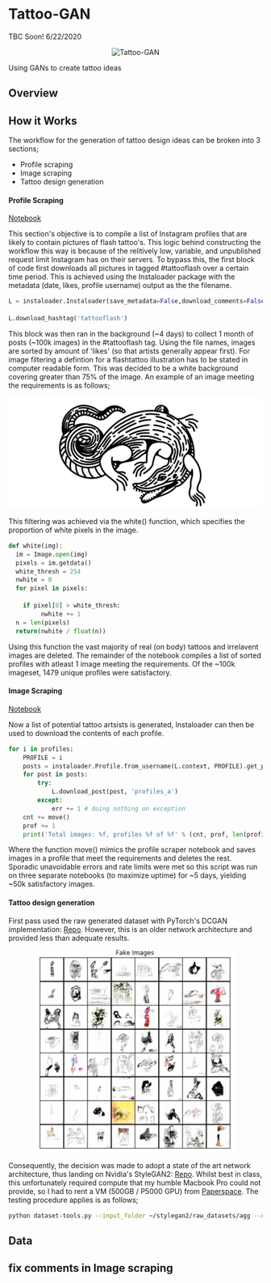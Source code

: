 # Tattoo-GAN

TBC Soon! 6/22/2020

<p align="center">
  <img src="https://github.com/silkdom/Tattoo-GAN/blob/master/img/Tattoo-GAN.gif?raw=true" alt="Tattoo-GAN"/>
</p>

Using GANs to create tattoo ideas

## Overview

## How it Works

The workflow for the generation of tattoo design ideas can be broken into 3 sections;

- Profile scraping
- Image scraping
- Tattoo design generation

#### Profile Scraping
[Notebook](https://github.com/silkdom/Tattoo-GAN/blob/master/Profile_Scraper.ipynb)

This section's objective is to compile a list of Instagram profiles that are likely to contain pictures of flash tattoo's. This logic behind constructing the workflow this way is because of the relitively low, variable, and unpublished request limit Instagram has on their servers. To bypass this, the first block of code first downloads all pictures in tagged #tattooflash over a certain time period. This is achieved using the Instaloader package with the metadata (date, likes, profile username) output as the the filename. 

```python
L = instaloader.Instaloader(save_metadata=False,download_comments=False,download_geotags=False,download_videos=False, filename_pattern="{date_utc}_UTC_likes_{likes}_profile_{profile}", post_metadata_txt_pattern="")

L.download_hashtag('tattooflash')
```

This block was then ran in the background (~4 days) to collect 1 month of posts (~100k images) in the #tattooflash tag. Using the file names, images are sorted by amount of 'likes' (so that artists generally appear first). For image filtering a defintion for a flashtattoo illustration has to be stated in computer readable form. This was decided to be a white background covering greater than 75% of the image. An example of an image meeting the requirements is as follows;

<p align="center">
  <img src="https://github.com/silkdom/Tattoo-GAN/blob/master/img/croc3.png?raw=true" alt="croc"/>
</p>

This filtering was achieved via the white() function, which specifies the proportion of white pixels in the image. 

```python
def white(img):
  im = Image.open(img)
  pixels = im.getdata()          
  white_thresh = 254
  nwhite = 0
  for pixel in pixels:
  
    if pixel[0] > white_thresh:
         nwhite += 1
  n = len(pixels)
  return(nwhite / float(n))
```

Using this function the vast majority of real (on body) tattoos and irrelavent images are deleted. The remainder of the notebook compiles a list of sorted profiles with atleast 1 image meeting the requirements. Of the ~100k imageset, 1479 unique profiles were satisfactory. 

#### Image Scraping
[Notebook](https://github.com/silkdom/Tattoo-GAN/blob/master/Image_Scraper.ipynb)

Now a list of potential tattoo artsists is generated, Instaloader can then be used to download the contents of each profile. 

```python
for i in profiles:
    PROFILE = i
    posts = instaloader.Profile.from_username(L.context, PROFILE).get_posts()
    for post in posts:
        try:
            L.download_post(post, 'profiles_a')
        except:
            err += 1 # doing nothing on exception      
    cnt += move()
    prof += 1
    print('Total images: %f, profiles %f of %f' % (cnt, prof, len(profiles)))
```

Where the function move() mimics the profile scraper notebook and saves images in a profile that meet the requirements and deletes the rest. Sporadic unavoidable errors and rate limits were met so this script was run on three separate notebooks (to maximize uptime) for ~5 days, yielding ~50k satisfactory images. 

#### Tattoo design generation

First pass used the raw generated dataset with PyTorch's DCGAN implementation: [Repo](https://github.com/pytorch/examples/tree/master/dcgan). However, this is an older network architecture and provided less than adequate results. 

<p align="center">
  <img src="https://github.com/silkdom/Tattoo-GAN/blob/master/img/dcgan.png?raw=true" width="400" alt="dcgan"/>
</p>

Consequently, the decision was made to adopt a state of the art network architecture, thus landing on Nvidia's StyleGAN2: [Repo](https://github.com/NVlabs/stylegan2). Whilst best in class, this unfortunately required compute that my humble Macbook Pro could not provide, so I had to rent a VM (500GB / P5000 GPU) from [Paperspace](https://www.paperspace.com/). The testing procedure applies is as follows;





```.bash
python dataset-tools.py --input_folder ~/stylegan2/raw_datasets/agg --output_folder ./output/agg/ --process_type square --border_type solid --border_color 255,255,255
```

## Data

## fix comments in Image scraping



